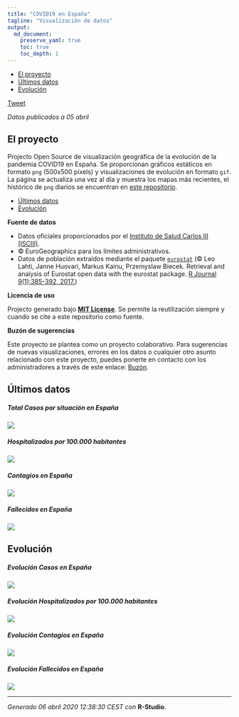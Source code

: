 ```yaml
---
title: "COVID19 en España"
tagline: "Visualización de datos"
output: 
  md_document:
    preserve_yaml: true
    toc: true
    toc_depth: 1
---
```


-   [El proyecto](#el-proyecto)
-   [Últimos datos](#últimos-datos)
-   [Evolución](#evolución)

<a href="https://twitter.com/share?ref_src=twsrc%5Etfw" class="twitter-share-button" data-size="large" data-url="https://dieghernan.github.io/COVID19/" data-via="dhernangomez" data-hashtags="COVID19España" data-show-count="true">Tweet</a>
<script async src="https://platform.twitter.com/widgets.js" charset="utf-8"></script>

*Datos publicados a 05 abril*

El proyecto
-----------

Projecto Open Source de visualización geográfica de la evolución de la
pandemia COVID19 en España. Se proporcionan gráficos estáticos en
formato `png` (500x500 pixels) y visualizaciones de evolución en formato
`gif`. La página se actualiza una vez al día y muestra los mapas más
recientes, el histórico de `png` diarios se encuentran en [este
repositorio](https://github.com/dieghernan/COVID19/tree/master/pngs).

-   [Últimos datos](#últimos-datos)
-   [Evolución](#evolución)

**Fuente de datos**

-   Datos oficiales proporcionados por el [Instituto de Salud Carlos III
    (ISCIII)](https://covid19.isciii.es/).
-   © EuroGeographics para los límites administrativos.
-   Datos de población extraídos mediante el paquete
    [`eurostat`](http://ropengov.github.io/eurostat) (© Leo Lahti, Janne
    Huovari, Markus Kainu, Przemyslaw Biecek. Retrieval and analysis of
    Eurostat open data with the eurostat package. [R Journal
    9(1):385-392, 2017.](https://journal.r-project.org/archive/2017/RJ-2017-019/index.html))

**Licencia de uso**

Projecto generado bajo [**MIT License**](./LICENSE). Se permite la
reutilización siempre y cuando se cite a este repositorio como fuente.

**Buzón de sugerencias**

Este proyecto se plantea como un proyecto colaborativo. Para sugerencias
de nuevas visualizaciones, errores en los datos o cualquier otro asunto
relacionado con este proyecto, puedes ponerte en contacto con los
administradores a través de este enlace:
[Buzón](https://github.com/dieghernan/COVID19/issues/new/choose).

Últimos datos
-------------

##### Total Casos por situación en España

![](./figs/CasosAct.png)

##### Hospitalizados por 100.000 habitantes

![](./figs/RatioHospAct.png)

##### Contagios en España

![](./figs/ContagiosAct.png)

##### Fallecidos en España

![](./figs/FallecidosAct.png)

Evolución
---------

##### Evolución Casos en España

![](./figs/Casos.gif)

##### Evolución Hospitalizados por 100.000 habitantes

![](./figs/RatioHosp.gif)

##### Evolución Contagios en España

![](./figs/Contagios.gif)

##### Evolución Fallecidos en España

![](./figs/Fallecidos.gif)

------------------------------------------------------------------------

*Generado 06 abril 2020 12:38:30 CEST con* **R-Studio**.
